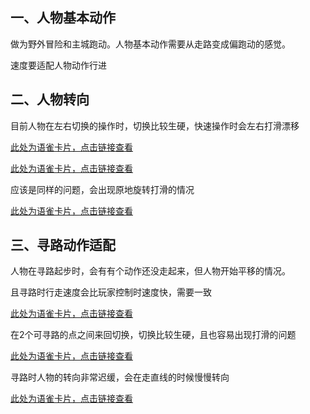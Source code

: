 

## 一、人物基本动作
做为野外冒险和主城跑动。人物基本动作需要从走路变成偏跑动的感觉。

速度要适配人物动作行进



## 二、人物转向
目前人物在左右切换的操作时，切换比较生硬，快速操作时会左右打滑漂移

[此处为语雀卡片，点击链接查看](https://www.yuque.com/cod5mf/iwqppn/zbd4bbqqq7bpnfpg#AJcfg)

[此处为语雀卡片，点击链接查看](https://www.yuque.com/cod5mf/iwqppn/zbd4bbqqq7bpnfpg#BCT5K)

应该是同样的问题，会出现原地旋转打滑的情况

[此处为语雀卡片，点击链接查看](https://www.yuque.com/cod5mf/iwqppn/zbd4bbqqq7bpnfpg#RY84U)



## 三、寻路动作适配
人物在寻路起步时，会有有个动作还没走起来，但人物开始平移的情况。

且寻路时行走速度会比玩家控制时速度快，需要一致

[此处为语雀卡片，点击链接查看](https://www.yuque.com/cod5mf/iwqppn/zbd4bbqqq7bpnfpg#qwV0X)

在2个可寻路的点之间来回切换，切换比较生硬，且也容易出现打滑的问题

[此处为语雀卡片，点击链接查看](https://www.yuque.com/cod5mf/iwqppn/zbd4bbqqq7bpnfpg#UzrVF)

寻路时人物的转向非常迟缓，会在走直线的时候慢慢转向

[此处为语雀卡片，点击链接查看](https://www.yuque.com/cod5mf/iwqppn/zbd4bbqqq7bpnfpg#Uzg7l)

